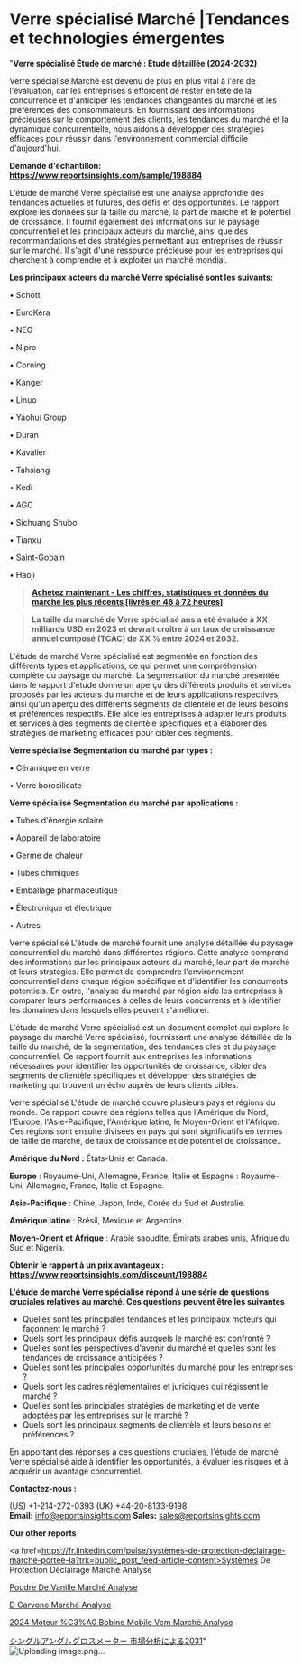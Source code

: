 # Verre spécialisé Marché |Tendances et technologies émergentes

"<strong>Verre spécialisé Étude de marché : Étude détaillée (2024-2032)</strong>

Verre spécialisé Marché est devenu de plus en plus vital à l'ère de l'évaluation, car les entreprises s'efforcent de rester en tête de la concurrence et d'anticiper les tendances changeantes du marché et les préférences des consommateurs. En fournissant des informations précieuses sur le comportement des clients, les tendances du marché et la dynamique concurrentielle, nous aidons à développer des stratégies efficaces pour réussir dans l'environnement commercial difficile d'aujourd'hui.

<strong>Demande d'échantillon: <a href=https://www.reportsinsights.com/sample/198884>https://www.reportsinsights.com/sample/198884</a></strong>

L'étude de marché Verre spécialisé est une analyse approfondie des tendances actuelles et futures, des défis et des opportunités. Le rapport explore les données sur la taille du marché, la part de marché et le potentiel de croissance. Il fournit également des informations sur le paysage concurrentiel et les principaux acteurs du marché, ainsi que des recommandations et des stratégies permettant aux entreprises de réussir sur le marché. Il s'agit d'une ressource précieuse pour les entreprises qui cherchent à comprendre et à exploiter un marché mondial.

<strong>Les principaux acteurs du marché Verre spécialisé sont les suivants:</strong>

• Schott

• EuroKera

• NEG

• Nipro

• Corning

• Kanger

• Linuo

• Yaohui Group

• Duran

• Kavalier

• Tahsiang

• Kedi

• AGC

• Sichuang Shubo

• Tianxu

• Saint-Gobain

• Haoji
<blockquote><a href=https://www.reportsinsights.com/buynow/198884><span style=text-decoration: underline;><strong>Achetez maintenant - Les chiffres, statistiques et données du marché les plus récents [livrés en 48 à 72 heures]</strong></span></a></blockquote>
<blockquote><span style=text-decoration: underline;><strong>La taille du marché de Verre spécialisé ans a été évaluée à XX milliards USD en 2023 et devrait croître à un taux de croissance annuel composé (TCAC) de XX % entre 2024 et 2032.</strong></span></blockquote>
L'étude de marché Verre spécialisé est segmentée en fonction des différents types et applications, ce qui permet une compréhension complète du paysage du marché. La segmentation du marché présentée dans le rapport d'étude donne un aperçu des différents produits et services proposés par les acteurs du marché et de leurs applications respectives, ainsi qu'un aperçu des différents segments de clientèle et de leurs besoins et préférences respectifs. Elle aide les entreprises à adapter leurs produits et services à des segments de clientèle spécifiques et à élaborer des stratégies de marketing efficaces pour cibler ces segments.

<strong>Verre spécialisé Segmentation du marché par types :</strong>

• Céramique en verre

• Verre borosilicate

<strong>Verre spécialisé Segmentation du marché par applications :</strong>

• Tubes d'énergie solaire

• Appareil de laboratoire

• Germe de chaleur

• Tubes chimiques

• Emballage pharmaceutique

• Électronique et électrique

• Autres

Verre spécialisé L'étude de marché fournit une analyse détaillée du paysage concurrentiel du marché dans différentes régions. Cette analyse comprend des informations sur les principaux acteurs du marché, leur part de marché et leurs stratégies. Elle permet de comprendre l'environnement concurrentiel dans chaque région spécifique et d'identifier les concurrents potentiels. En outre, l'analyse du marché par région aide les entreprises à comparer leurs performances à celles de leurs concurrents et à identifier les domaines dans lesquels elles peuvent s'améliorer.

L'étude de marché Verre spécialisé est un document complet qui explore le paysage du marché Verre spécialisé, fournissant une analyse détaillée de la taille du marché, de la segmentation, des tendances clés et du paysage concurrentiel. Ce rapport fournit aux entreprises les informations nécessaires pour identifier les opportunités de croissance, cibler des segments de clientèle spécifiques et développer des stratégies de marketing qui trouvent un écho auprès de leurs clients cibles.

Verre spécialisé L'étude de marché couvre plusieurs pays et régions du monde. Ce rapport couvre des régions telles que l'Amérique du Nord, l'Europe, l'Asie-Pacifique, l'Amérique latine, le Moyen-Orient et l'Afrique. Ces régions sont ensuite divisées en pays qui sont significatifs en termes de taille de marché, de taux de croissance et de potentiel de croissance..

<strong>Amérique du Nord :</strong> États-Unis et Canada.

<strong>Europe</strong> : Royaume-Uni, Allemagne, France, Italie et Espagne : Royaume-Uni, Allemagne, France, Italie et Espagne.

<strong>Asie-Pacifique</strong> : Chine, Japon, Inde, Corée du Sud et Australie.

<strong>Amérique latine</strong> : Brésil, Mexique et Argentine.

<strong>Moyen-Orient et Afrique</strong> : Arabie saoudite, Émirats arabes unis, Afrique du Sud et Nigeria.

<strong>Obtenir le rapport à un prix avantageux : <a href=https://www.reportsinsights.com/discount/198884>https://www.reportsinsights.com/discount/198884</a></strong>

<strong>L'étude de marché Verre spécialisé répond à une série de questions cruciales relatives au marché. Ces questions peuvent être les suivantes</strong>
<ul>
  <li>Quelles sont les principales tendances et les principaux moteurs qui façonnent le marché ?</li>
  <li>Quels sont les principaux défis auxquels le marché est confronté ?</li>
  <li>Quelles sont les perspectives d'avenir du marché et quelles sont les tendances de croissance anticipées ?</li>
  <li>Quelles sont les principales opportunités du marché pour les entreprises ?</li>
  <li>Quels sont les cadres réglementaires et juridiques qui régissent le marché ?</li>
  <li>Quelles sont les principales stratégies de marketing et de vente adoptées par les entreprises sur le marché ?</li>
  <li>Quels sont les principaux segments de clientèle et leurs besoins et préférences ?</li>
</ul>
En apportant des réponses à ces questions cruciales, l'étude de marché Verre spécialisé aide à identifier les opportunités, à évaluer les risques et à acquérir un avantage concurrentiel.

<strong>Contactez-nous :</strong>

(US) +1-214-272-0393
(UK) +44-20-8133-9198
<strong>Email:</strong> <a>info@reportsinsights.com</a>
<strong>Sales:</strong> <a>sales@reportsinsights.com</a>

<strong>Our other reports</strong>

<a href=https://fr.linkedin.com/pulse/systèmes-de-protection-déclairage-marché-portée-la?trk=public_post_feed-article-content>Systèmes De Protection Déclairage Marché Analyse</a>

<a href=https://www.linkedin.com/pulse/poudre-de-vanille-march%C3%A9-informations-bas%C3%A9es-jehcf/>Poudre De Vanille Marché Analyse</a>

<a href=https://www.linkedin.com/pulse/d-carvone-march%C3%A9-rapport-2024-nouvelles-donn%C3%A9es-fm4xf/>D Carvone Marché Analyse</a>

<a href=https://www.linkedin.com/pulse/2024-moteur-%C3%A0-bobine-mobile-vcm-march%C3%A9-analyse-xuxfc/>2024 Moteur %C3%A0 Bobine Mobile Vcm Marché Analyse</a>

<a href=https://www.linkedin.com/pulse/シングルアングルグロスメーター-市場成長と技術2028-business-wisdom-research-2456/>シングルアングルグロスメーター 市場分析による2031</a>"
![Uploading image.png…]()
